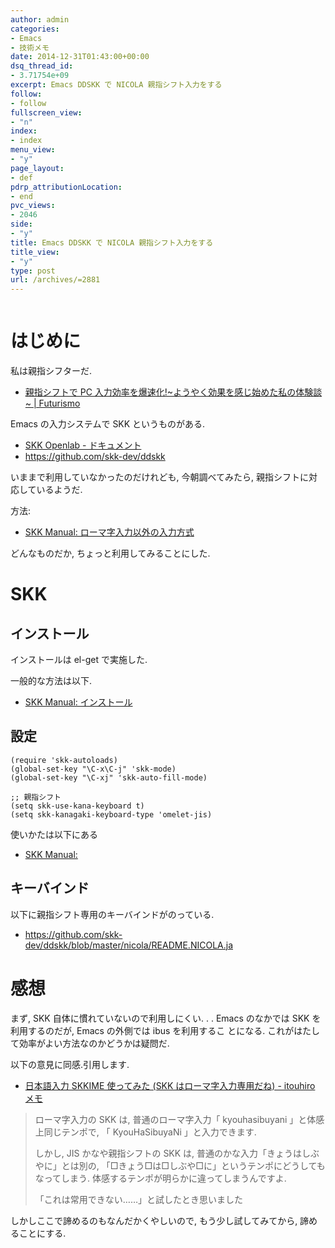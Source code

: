 ```yaml
---
author: admin
categories:
- Emacs
- 技術メモ
date: 2014-12-31T01:43:00+00:00
dsq_thread_id:
- 3.71754e+09
excerpt: Emacs DDSKK で NICOLA 親指シフト入力をする
follow:
- follow
fullscreen_view:
- "n"
index:
- index
menu_view:
- "y"
page_layout:
- def
pdrp_attributionLocation:
- end
pvc_views:
- 2046
side:
- "y"
title: Emacs DDSKK で NICOLA 親指シフト入力をする
title_view:
- "y"
type: post
url: /archives/=2881
---
```


<img alt="" src="https://futurismo.biz/wp-content/uploads/emacs_logo.jpg"/>

はじめに
========

私は親指シフターだ.

-   [親指シフトで PC
    入力効率を爆速化!\~ようやく効果を感じ始めた私の体験談\~ |
    Futurismo](https://futurismo.biz/archives/548)

Emacs の入力システムで SKK というものがある.

-   [SKK Openlab -
    ドキュメント](https://openlab.ring.gr.jp/skk/doc-ja.html)
-   <https://github.com/skk-dev/ddskk>

いままで利用していなかったのだけれども, 今朝調べてみたら,
親指シフトに対応しているようだ.

方法:

-   [SKK Manual:
    ローマ字入力以外の入力方式](https://www.bookshelf.jp/texi/skk/skk_6.html#SEC155)

どんなものだか, ちょっと利用してみることにした.

SKK
===

インストール
------------

インストールは el-get で実施した.

一般的な方法は以下.

-   [SKK Manual:
    インストール](https://www.bookshelf.jp/texi/skk/skk_2.html#SEC4)

設定
----

``` {.commonlisp}
(require 'skk-autoloads)
(global-set-key "\C-x\C-j" 'skk-mode)
(global-set-key "\C-xj" 'skk-auto-fill-mode)

;; 親指シフト
(setq skk-use-kana-keyboard t)
(setq skk-kanagaki-keyboard-type 'omelet-jis)
```

使いかたは以下にある

-   [SKK Manual:](https://www.bookshelf.jp/texi/skk/skk.html)

キーバインド
------------

以下に親指シフト専用のキーバインドがのっている.

-   <https://github.com/skk-dev/ddskk/blob/master/nicola/README.NICOLA.ja>

感想
====

まず, SKK 自体に慣れていないので利用しにくい. . . Emacs のなかでは SKK
を利用するのだが, Emacs の外側では ibus を利用するこ とになる.
これがはたして効率がよい方法なのかどうかは疑問だ.

以下の意見に同感.引用します.

-   [日本語入力 SKKIME 使ってみた (SKK はローマ字入力専用だね) -
    itouhiro メモ](https://d.hatena.ne.jp/itouhiro/20080529)

> ローマ字入力の SKK は, 普通のローマ字入力「 kyouhasibuyani
> 」と体感上同じテンポで, 「 KyouHaSibuyaNi 」と入力できます.
>
> しかし, JIS かなや親指シフトの SKK は,
> 普通のかな入力「きょうはしぶやに」とは別の,
> 「□きょう□は□しぶや□に」というテンポにどうしてもなってしまう.
> 体感するテンポが明らかに違ってしまうんですよ.
>
> 「これは常用できない……」と試したとき思いました

しかしここで諦めるのもなんだかくやしいので, もう少し試してみてから,
諦めることにする.

